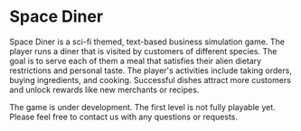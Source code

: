 # Space Diner

Space Diner is a sci-fi themed, text-based business simulation game. The player runs a diner that is visited by customers of different species. The goal is to serve each of them a meal that satisfies their alien dietary restrictions and personal taste. The player's activities include taking orders, buying ingredients, and cooking. Successful dishes attract more customers and unlock rewards like new merchants or recipes.

The game is under development. The first level is not fully playable yet. Please feel free to contact us with any questions or requests.
